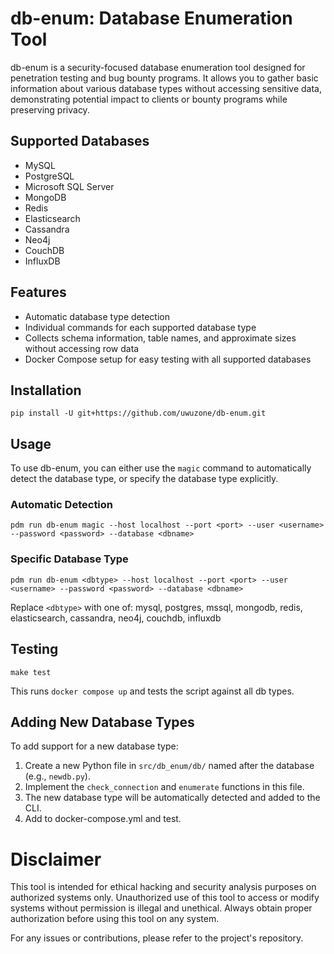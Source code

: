 # db-enum: Database Enumeration Tool

db-enum is a security-focused database enumeration tool designed for penetration testing and bug bounty programs. It allows you to gather basic information about various database types without accessing sensitive data, demonstrating potential impact to clients or bounty programs while preserving privacy.

## Supported Databases

- MySQL
- PostgreSQL
- Microsoft SQL Server
- MongoDB
- Redis
- Elasticsearch
- Cassandra
- Neo4j
- CouchDB
- InfluxDB

## Features

- Automatic database type detection
- Individual commands for each supported database type
- Collects schema information, table names, and approximate sizes without accessing row data
- Docker Compose setup for easy testing with all supported databases

## Installation

```
pip install -U git+https://github.com/uwuzone/db-enum.git
```

## Usage

To use db-enum, you can either use the `magic` command to automatically detect the database type, or specify the database type explicitly.

### Automatic Detection

```
pdm run db-enum magic --host localhost --port <port> --user <username> --password <password> --database <dbname>
```

### Specific Database Type

```
pdm run db-enum <dbtype> --host localhost --port <port> --user <username> --password <password> --database <dbname>
```

Replace `<dbtype>` with one of: mysql, postgres, mssql, mongodb, redis, elasticsearch, cassandra, neo4j, couchdb, influxdb

## Testing

```
make test
```

This runs `docker compose up` and tests the script against all db types.

## Adding New Database Types

To add support for a new database type:

1. Create a new Python file in `src/db_enum/db/` named after the database (e.g., `newdb.py`).
2. Implement the `check_connection` and `enumerate` functions in this file.
3. The new database type will be automatically detected and added to the CLI.
4. Add to docker-compose.yml and test.

# Disclaimer

This tool is intended for ethical hacking and security analysis purposes on authorized systems only. Unauthorized use of this tool to access or modify systems without permission is illegal and unethical. Always obtain proper authorization before using this tool on any system.

For any issues or contributions, please refer to the project's repository.
